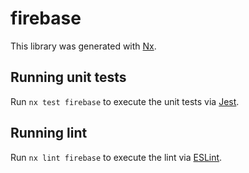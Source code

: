 # firebase

This library was generated with [Nx](https://nx.dev).

## Running unit tests

Run `nx test firebase` to execute the unit tests via [Jest](https://jestjs.io).

## Running lint

Run `nx lint firebase` to execute the lint via [ESLint](https://eslint.org/).
